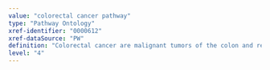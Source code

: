 ```yaml
---
value: "colorectal cancer pathway"
type: "Pathway Ontology"
xref-identifier: "0000612"
xref-dataSource: "PW"
definition: "Colorectal cancer are malignant tumors of the colon and rectum. Both risk factors usually relating to life style such as physical exercise or use of tobacco and genetics contribute to the development of the condition. Mutations in the components of canonical Wnt and Smad-dependent TGF-beta signaling and of DNA mismatch repair pathways  have been associated with the pathogenesis of colorectal cancer pathway."
level: "4"
---
```

